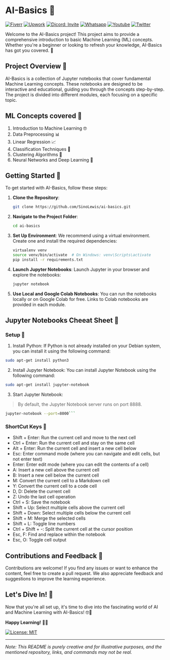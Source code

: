 # AI-Basics 🤖

[![Fiverr](https://img.shields.io/badge/fiverr-1DBF73?style=for-the-badge&logo=fiverr&logoColor=white)](./LICENSE)
[![Upwork](https://img.shields.io/badge/UpWork-6FDA44?style=for-the-badge&logo=Upwork&logoColor=white)](./LICENSE)
[![Dicord: Invite](https://img.shields.io/badge/Discord-5865F2?style=for-the-badge&logo=discord&logoColor=white)](./LICENSE)
[![Whatsapp](https://img.shields.io/badge/WhatsApp-25D366?style=for-the-badge&logo=whatsapp&logoColor=white)](./LICENSE)
[![Youtube](https://img.shields.io/badge/YouTube-FF0000?style=for-the-badge&logo=youtube&logoColor=white)](./LICENSE)
[![Twitter](https://img.shields.io/badge/Twitter-1DA1F2?style=for-the-badge&logo=twitter&logoColor=white)](./LICENSE)

Welcome to the AI-Basics project! This project aims to provide a comprehensive introduction to basic Machine Learning (ML) concepts. Whether you're a beginner or looking to refresh your knowledge, AI-Basics has got you covered. 🚀

## Project Overview 🌟

AI-Basics is a collection of Jupyter notebooks that cover fundamental Machine Learning concepts. These notebooks are designed to be interactive and educational, guiding you through the concepts step-by-step. The project is divided into different modules, each focusing on a specific topic.

## ML Concepts covered 📑

1. Introduction to Machine Learning 🤓
2. Data Preprocessing 📊
3. Linear Regression 📈
4. Classification Techniques 📝
5. Clustering Algorithms 🌌
6. Neural Networks and Deep Learning 🧠

## Getting Started 🚗

To get started with AI-Basics, follow these steps:

1. **Clone the Repository**:
   ```bash
   git clone https://github.com/SinoLewis/ai-basics.git
   ```
2. **Navigate to the Project Folder**:

   ```bash
   cd ai-basics
   ```

3. **Set Up Environment**:
   We recommend using a virtual environment. Create one and install the required dependencies:

   ```bash
   virtualenv venv
   source venv/bin/activate  # On Windows: venv\Scripts\activate
   pip install -r requirements.txt
   ```

4. **Launch Jupyter Notebooks**:
   Launch Jupyter in your browser and explore the notebooks:

   ```bash
   jupyter notebook
   ```

5. **Use Local and Google Colab Notebooks**:
   You can run the notebooks locally or on Google Colab for free. Links to Colab notebooks are provided in each module.

## Jupyter Notebooks Cheeat Sheet 🚀

### Setup 🧠

1. Install Python: If Python is not already installed on your Debian system, you can install it using the following command:

```bash
sudo apt-get install python3
```

2. Install Jupyter Notebook: You can install Jupyter Notebook using the following command:

```bash
sudo apt-get install jupyter-notebook
```

3. Start Jupyter Notebook:

> By default, the Jupyter Notebook server runs on port 8888.

````bash
jupyter-notebook --port=8000```
````

### ShortCut Keys 🌈

- Shift + Enter: Run the current cell and move to the next cell
- Ctrl + Enter: Run the current cell and stay on the same cell
- Alt + Enter: Run the current cell and insert a new cell below
- Esc: Enter command mode (where you can navigate and edit cells, but not enter text)
- Enter: Enter edit mode (where you can edit the contents of a cell)
- A: Insert a new cell above the current cell
- B: Insert a new cell below the current cell
- M: Convert the current cell to a Markdown cell
- Y: Convert the current cell to a code cell
- D, D: Delete the current cell
- Z: Undo the last cell operation
- Ctrl + S: Save the notebook
- Shift + Up: Select multiple cells above the current cell
- Shift + Down: Select multiple cells below the current cell
- Shift + M: Merge the selected cells
- Shift + L: Toggle line numbers
- Ctrl + Shift + -: Split the current cell at the cursor position
- Esc, F: Find and replace within the notebook
- Esc, O: Toggle cell output

## Contributions and Feedback 🤝

Contributions are welcome! If you find any issues or want to enhance the content, feel free to create a pull request. We also appreciate feedback and suggestions to improve the learning experience.

## Let's Dive In! 🎉

Now that you're all set up, it's time to dive into the fascinating world of AI and Machine Learning with AI-Basics! 🤓🎈

**Happy Learning!** 🧠💡

[![License: MIT](https://img.shields.io/badge/License-MIT-blue.svg)](./LICENSE)

---

_Note: This README is purely creative and for illustrative purposes, and the mentioned repository, links, and commands may not be real._
